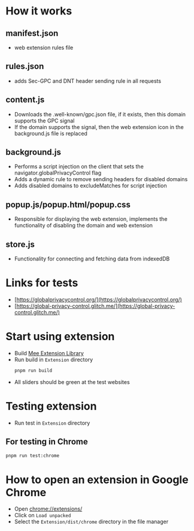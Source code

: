 # How it works

## manifest.json
  - web extension rules file

## rules.json
  - adds Sec-GPC and DNT header sending rule in all requests

## content.js

  - Downloads the .well-known/gpc.json file, if it exists, then this domain supports the GPC signal
  - If the domain supports the signal, then the web extension icon in the background.js file is replaced

## background.js
  - Performs a script injection on the client that sets the navigator.globalPrivacyControl flag
  - Adds a dynamic rule to remove sending headers for disabled domains
  - Adds disabled domains to excludeMatches for script injection

## popup.js/popup.html/popup.css
  - Responsible for displaying the web extension, implements the functionality of disabling the domain and web extension

## store.js
  - Functionality for connecting and fetching data from indexedDB

# Links for tests
  - [https://globalprivacycontrol.org/](https://globalprivacycontrol.org/)
  - [https://global-privacy-control.glitch.me/](https://global-privacy-control.glitch.me/)

# Start using extension
- Build [Mee Extension Library](./mee-extension-lib/README.md)
- Run build in `Extension` directory
  ```sh
  pnpm run build
  ```
- All sliders should be green at the test websites 

# Testing extension
- Run test in `Extension` directory
## For testing in Chrome
  ```sh
  pnpm run test:chrome
  ```

# How to open an extension in Google Chrome
  - Open [chrome://extensions/](chrome://extensions/)
  - Click on `Load unpacked`
  - Select the `Extension/dist/chrome` directory in the file manager
